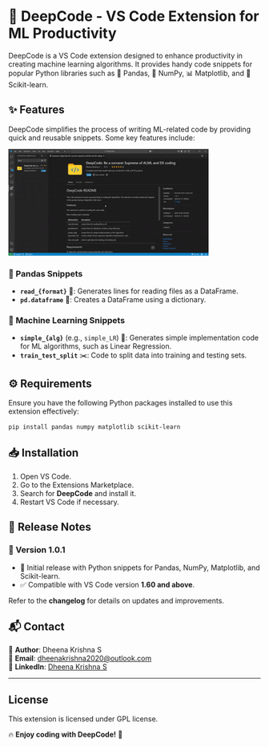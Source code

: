 # 🚀 DeepCode - VS Code Extension for ML Productivity

DeepCode is a VS Code extension designed to enhance productivity in creating machine learning algorithms. It provides handy code snippets for popular Python libraries such as 🐼 Pandas, 🔢 NumPy, 📊 Matplotlib, and 🤖 Scikit-learn.

## ✨ Features

DeepCode simplifies the process of writing ML-related code by providing quick and reusable snippets. Some key features include:

![simple usage of extension](assets\usage.gif)

### 📌 Pandas Snippets
- **`read_{format}`** 📂: Generates lines for reading files as a DataFrame.
- **`pd.dataframe`** 📜: Creates a DataFrame using a dictionary.

### 🤖 Machine Learning Snippets
- **`simple_{alg}`** (e.g., `simple_LR`) 🧠: Generates simple implementation code for ML algorithms, such as Linear Regression.
- **`train_test_split`** ✂️: Code to split data into training and testing sets.

## ⚙️ Requirements

Ensure you have the following Python packages installed to use this extension effectively:

```sh
pip install pandas numpy matplotlib scikit-learn
```

## 📥 Installation

1. Open VS Code.
2. Go to the Extensions Marketplace.
3. Search for **DeepCode** and install it.
4. Restart VS Code if necessary.

## 📝 Release Notes

### 🔖 Version 1.0.1
- 🎉 Initial release with Python snippets for Pandas, NumPy, Matplotlib, and Scikit-learn.
- ✅ Compatible with VS Code version **1.60 and above**.

Refer to the **changelog** for details on updates and improvements.


## 📬 Contact

📌 **Author**: Dheena Krishna S  
📧 **Email**: [dheenakrishna2020@outlook.com](mailto:dheenakrishna2020@outlook.com)  
🔗 **LinkedIn**: [Dheena Krishna S](https://www.linkedin.com/in/dheena-krishna-s)  

---

## License
This extension is licensed under GPL license.

🔥 **Enjoy coding with DeepCode!** 🚀